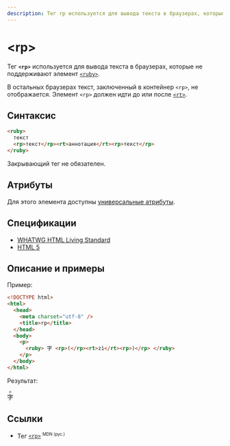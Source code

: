 ```yaml
---
description: Тег rp используется для вывода текста в браузерах, которые не поддерживают элемент ruby
---
```


# &lt;rp&gt;

Тег **`<rp>`** используется для вывода текста в браузерах, которые не поддерживают элемент [`<ruby>`](ruby.md).

В остальных браузерах текст, заключенный в контейнер `<rp>`, не отображается. Элемент `<rp>` должен идти до или после [`<rt>`](rt.md).

## Синтаксис

```html
<ruby>
  текст
  <rp>текст</rp><rt>аннотация</rt><rp>текст</rp>
</ruby>
```

Закрывающий тег не обязателен.

## Атрибуты

Для этого элемента доступны [универсальные атрибуты](uni-attr.md).

## Спецификации

- [WHATWG HTML Living Standard](https://html.spec.whatwg.org/multipage/semantics.html#the-rp-element)
- [HTML 5](https://www.w3.org/TR/html5/text-level-semantics.html#the-rp-element)

## Описание и примеры

Пример:

```html
<!DOCTYPE html>
<html>
  <head>
    <meta charset="utf-8" />
    <title>rp</title>
  </head>
  <body>
    <p>
      <ruby> 字 <rp>(</rp><rt>zì</rt><rp>)</rp> </ruby>
    </p>
  </body>
</html>
```

Результат:

<ruby>
字 <rp>(</rp><rt>zì</rt><rp>)</rp>
</ruby>

## Ссылки

- Тег [`<rp>`](https://developer.mozilla.org/ru/docs/Web/HTML/Element/rp) <sup><small>MDN (рус.)</small></sup>
